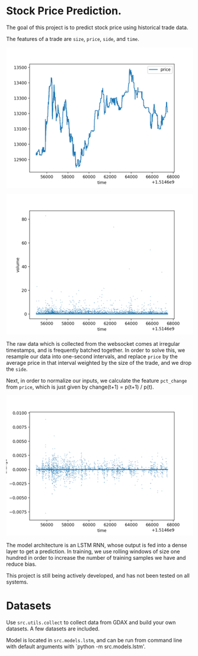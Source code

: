 # Stock Price Prediction.

The goal of this project is to predict stock price using historical trade data.

The features of a trade are `size`, `price`, `side`, and `time`.


![img](./images/price_plot.png)

![img](./images/volume_plot.png)


The raw data which is collected from the websocket comes at irregular timestamps,
and is frequently batched together. In order to solve this, we resample our data
into one-second intervals, and replace `price` by the average price in that
interval weighted by the size of the trade, and we drop the `side`.  

Next, in order to normalize our inputs, we calculate the feature `pct_change`
from `price`, which is just given by change(t+1) = p(t+1) / p(t).

![img](./images/change_plot.png)

The model architecture is an LSTM RNN, whose output is fed into a dense layer to
get a prediction. In training, we use rolling windows of size one hundred in order to
increase the number of training samples we have and reduce bias. 

This project is still being actively developed, and has not been tested on all
systems. 

# Datasets

Use `src.utils.collect` to collect data from GDAX and build your own datasets. A
few datasets are included.

Model is located in `src.models.lstm`, and can be run from command line with
default arguments with `python -m src.models.lstm'.
